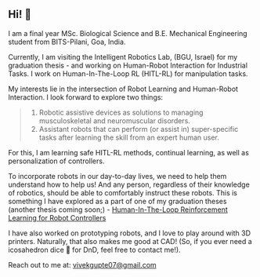 ## Hi!  👋

I am a final year MSc. Biological Science and B.E. Mechanical Engineering student from BITS-Pilani, Goa, India. 

Currently, I am visiting the Intelligent Robotics Lab, (BGU, Israel) for my graduation thesis - and working on Human-Robot Interaction for Industrial Tasks. I work on Human-In-The-Loop RL (HITL-RL) for manipulation tasks. 


My interests lie in the intersection of Robot Learning and Human-Robot Interaction. I look forward to explore two things: 
>1) Robotic assistive devices as solutions to managing musculoskeletal and neuromuscular disorders. 
>2) Assistant robots that can perform (or assist in) super-specific tasks after learning the skill from an expert human user. 

For this, I am learning safe HITL-RL methods, continual learning, as well as personalization of controllers. 

To incorporate robots in our day-to-day lives, we need to help them understand how to help us! And any person, regardless of their knowledge of robotics, should be able to comfortably instruct these robots. This is something I have explored as a part of one of my graduation theses (another thesis coming soon;) - 
[Human-In-The-Loop Reinforcement Learning for Robot Controllers](https://drive.google.com/drive/folders/175rNblO4qXI9Ic9CfFCiGrZqiu0czuGR?usp=share_link)


I have also worked on prototyping robots, and I love to play around with 3D printers. Naturally, that also makes me good at CAD! (So, if you ever need a icosahedron dice 🎲 for DnD, feel free to contact me!). 

Reach out to me at: vivekgupte07@gmail.com
